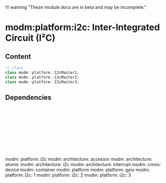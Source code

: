 !!! warning "These module docs are in beta and may be incomplete."

# modm:platform:i2c: Inter-Integrated Circuit (I²C)



## Content

```cpp
// Class
class modm::platform::I2cMaster1;
class modm::platform::I2cMaster2;
class modm::platform::I2cMaster3;
```
## Dependencies

<?xml version="1.0" encoding="UTF-8" standalone="no"?>
<!DOCTYPE svg PUBLIC "-//W3C//DTD SVG 1.1//EN"
 "http://www.w3.org/Graphics/SVG/1.1/DTD/svg11.dtd">
<!-- Generated by graphviz version 2.40.1 (0)
 -->
<!-- Title: modm:platform:i2c Pages: 1 -->
<svg width="887pt" height="254pt"
 viewBox="0.00 0.00 886.50 254.00" xmlns="http://www.w3.org/2000/svg" xmlns:xlink="http://www.w3.org/1999/xlink">
<g id="graph0" class="graph" transform="scale(1 1) rotate(0) translate(4 250)">
<title>modm:platform:i2c</title>
<polygon fill="#ffffff" stroke="transparent" points="-4,4 -4,-250 882.5,-250 882.5,4 -4,4"/>
<!-- modm_platform_i2c -->
<g id="node1" class="node">
<title>modm_platform_i2c</title>
<polygon fill="#d3d3d3" stroke="#000000" stroke-width="2" points="533.5,-157 450.5,-157 450.5,-104 533.5,-104 533.5,-157"/>
<text text-anchor="middle" x="492" y="-141.8" font-family="Times,serif" font-size="14.00" fill="#000000">modm:</text>
<text text-anchor="middle" x="492" y="-126.8" font-family="Times,serif" font-size="14.00" fill="#000000">platform:</text>
<text text-anchor="middle" x="492" y="-111.8" font-family="Times,serif" font-size="14.00" fill="#000000">i2c</text>
</g>
<!-- modm_architecture_accessor -->
<g id="node2" class="node">
<title>modm_architecture_accessor</title>
<g id="a_node2"><a xlink:href="../modm-architecture-accessor" xlink:title="modm:&#10;architecture:&#10;accessor">
<polygon fill="#d3d3d3" stroke="#000000" points="110,-246 0,-246 0,-193 110,-193 110,-246"/>
<text text-anchor="middle" x="55" y="-230.8" font-family="Times,serif" font-size="14.00" fill="#000000">modm:</text>
<text text-anchor="middle" x="55" y="-215.8" font-family="Times,serif" font-size="14.00" fill="#000000">architecture:</text>
<text text-anchor="middle" x="55" y="-200.8" font-family="Times,serif" font-size="14.00" fill="#000000">accessor</text>
</a>
</g>
</g>
<!-- modm_platform_i2c&#45;&gt;modm_architecture_accessor -->
<g id="edge1" class="edge">
<title>modm_platform_i2c&#45;&gt;modm_architecture_accessor</title>
<path fill="none" stroke="#000000" d="M450.4796,-134.354C382.6444,-141.318 243.9832,-158.3477 119.8959,-192.9898"/>
<polygon fill="#000000" stroke="#000000" points="118.8934,-189.6361 110.2289,-195.7333 120.8046,-196.3701 118.8934,-189.6361"/>
</g>
<!-- modm_architecture_atomic -->
<g id="node3" class="node">
<title>modm_architecture_atomic</title>
<g id="a_node3"><a xlink:href="../modm-architecture-atomic" xlink:title="modm:&#10;architecture:&#10;atomic">
<polygon fill="#d3d3d3" stroke="#000000" points="238,-246 128,-246 128,-193 238,-193 238,-246"/>
<text text-anchor="middle" x="183" y="-230.8" font-family="Times,serif" font-size="14.00" fill="#000000">modm:</text>
<text text-anchor="middle" x="183" y="-215.8" font-family="Times,serif" font-size="14.00" fill="#000000">architecture:</text>
<text text-anchor="middle" x="183" y="-200.8" font-family="Times,serif" font-size="14.00" fill="#000000">atomic</text>
</a>
</g>
</g>
<!-- modm_platform_i2c&#45;&gt;modm_architecture_atomic -->
<g id="edge2" class="edge">
<title>modm_platform_i2c&#45;&gt;modm_architecture_atomic</title>
<path fill="none" stroke="#000000" d="M450.2973,-139.2299C403.1362,-149.5212 324.0109,-168.0503 248.0467,-192.8154"/>
<polygon fill="#000000" stroke="#000000" points="246.7182,-189.5682 238.3198,-196.0271 248.913,-196.2152 246.7182,-189.5682"/>
</g>
<!-- modm_architecture_i2c -->
<g id="node4" class="node">
<title>modm_architecture_i2c</title>
<g id="a_node4"><a xlink:href="../modm-architecture-i2c" xlink:title="modm:&#10;architecture:&#10;i2c">
<polygon fill="#d3d3d3" stroke="#000000" points="366,-246 256,-246 256,-193 366,-193 366,-246"/>
<text text-anchor="middle" x="311" y="-230.8" font-family="Times,serif" font-size="14.00" fill="#000000">modm:</text>
<text text-anchor="middle" x="311" y="-215.8" font-family="Times,serif" font-size="14.00" fill="#000000">architecture:</text>
<text text-anchor="middle" x="311" y="-200.8" font-family="Times,serif" font-size="14.00" fill="#000000">i2c</text>
</a>
</g>
</g>
<!-- modm_platform_i2c&#45;&gt;modm_architecture_i2c -->
<g id="edge3" class="edge">
<title>modm_platform_i2c&#45;&gt;modm_architecture_i2c</title>
<path fill="none" stroke="#000000" d="M450.4749,-150.9184C427.887,-162.0252 399.4743,-175.9961 374.1969,-188.4253"/>
<polygon fill="#000000" stroke="#000000" points="372.472,-185.3731 365.0426,-192.9266 375.5609,-191.6548 372.472,-185.3731"/>
</g>
<!-- modm_architecture_interrupt -->
<g id="node5" class="node">
<title>modm_architecture_interrupt</title>
<g id="a_node5"><a xlink:href="../modm-architecture-interrupt" xlink:title="modm:&#10;architecture:&#10;interrupt">
<polygon fill="#d3d3d3" stroke="#000000" points="494,-246 384,-246 384,-193 494,-193 494,-246"/>
<text text-anchor="middle" x="439" y="-230.8" font-family="Times,serif" font-size="14.00" fill="#000000">modm:</text>
<text text-anchor="middle" x="439" y="-215.8" font-family="Times,serif" font-size="14.00" fill="#000000">architecture:</text>
<text text-anchor="middle" x="439" y="-200.8" font-family="Times,serif" font-size="14.00" fill="#000000">interrupt</text>
</a>
</g>
</g>
<!-- modm_platform_i2c&#45;&gt;modm_architecture_interrupt -->
<g id="edge4" class="edge">
<title>modm_platform_i2c&#45;&gt;modm_architecture_interrupt</title>
<path fill="none" stroke="#000000" d="M476.0983,-157.2029C471.0672,-165.6513 465.426,-175.1243 460.0904,-184.0841"/>
<polygon fill="#000000" stroke="#000000" points="456.9999,-182.4332 454.8905,-192.8159 463.0143,-186.0148 456.9999,-182.4332"/>
</g>
<!-- modm_cmsis_device -->
<g id="node6" class="node">
<title>modm_cmsis_device</title>
<g id="a_node6"><a xlink:href="../modm-cmsis-device" xlink:title="modm:&#10;cmsis:&#10;device">
<polygon fill="#d3d3d3" stroke="#000000" points="577.5,-246 512.5,-246 512.5,-193 577.5,-193 577.5,-246"/>
<text text-anchor="middle" x="545" y="-230.8" font-family="Times,serif" font-size="14.00" fill="#000000">modm:</text>
<text text-anchor="middle" x="545" y="-215.8" font-family="Times,serif" font-size="14.00" fill="#000000">cmsis:</text>
<text text-anchor="middle" x="545" y="-200.8" font-family="Times,serif" font-size="14.00" fill="#000000">device</text>
</a>
</g>
</g>
<!-- modm_platform_i2c&#45;&gt;modm_cmsis_device -->
<g id="edge5" class="edge">
<title>modm_platform_i2c&#45;&gt;modm_cmsis_device</title>
<path fill="none" stroke="#000000" d="M507.9017,-157.2029C512.9328,-165.6513 518.574,-175.1243 523.9096,-184.0841"/>
<polygon fill="#000000" stroke="#000000" points="520.9857,-186.0148 529.1095,-192.8159 527.0001,-182.4332 520.9857,-186.0148"/>
</g>
<!-- modm_container -->
<g id="node7" class="node">
<title>modm_container</title>
<g id="a_node7"><a xlink:href="../modm-container" xlink:title="modm:&#10;container">
<polygon fill="#d3d3d3" stroke="#000000" points="680.5,-238.5 595.5,-238.5 595.5,-200.5 680.5,-200.5 680.5,-238.5"/>
<text text-anchor="middle" x="638" y="-223.3" font-family="Times,serif" font-size="14.00" fill="#000000">modm:</text>
<text text-anchor="middle" x="638" y="-208.3" font-family="Times,serif" font-size="14.00" fill="#000000">container</text>
</a>
</g>
</g>
<!-- modm_platform_i2c&#45;&gt;modm_container -->
<g id="edge6" class="edge">
<title>modm_platform_i2c&#45;&gt;modm_container</title>
<path fill="none" stroke="#000000" d="M533.8377,-156.0038C553.8594,-168.2088 577.7313,-182.7609 597.5677,-194.8529"/>
<polygon fill="#000000" stroke="#000000" points="596.009,-198.0017 606.3694,-200.2183 599.6525,-192.0247 596.009,-198.0017"/>
</g>
<!-- modm_platform -->
<g id="node8" class="node">
<title>modm_platform</title>
<g id="a_node8"><a xlink:href="../modm-platform" xlink:title="modm:&#10;platform">
<polygon fill="#d3d3d3" stroke="#000000" points="777,-238.5 699,-238.5 699,-200.5 777,-200.5 777,-238.5"/>
<text text-anchor="middle" x="738" y="-223.3" font-family="Times,serif" font-size="14.00" fill="#000000">modm:</text>
<text text-anchor="middle" x="738" y="-208.3" font-family="Times,serif" font-size="14.00" fill="#000000">platform</text>
</a>
</g>
</g>
<!-- modm_platform_i2c&#45;&gt;modm_platform -->
<g id="edge7" class="edge">
<title>modm_platform_i2c&#45;&gt;modm_platform</title>
<path fill="none" stroke="#000000" d="M533.8201,-141.0967C574.5016,-152.0071 637.6556,-170.5538 690,-193 692.0614,-193.884 694.1499,-194.8297 696.2432,-195.8183"/>
<polygon fill="#000000" stroke="#000000" points="694.8697,-199.0443 705.3813,-200.3693 697.9902,-192.7783 694.8697,-199.0443"/>
</g>
<!-- modm_platform_gpio -->
<g id="node9" class="node">
<title>modm_platform_gpio</title>
<g id="a_node9"><a xlink:href="../modm-platform-gpio" xlink:title="modm:&#10;platform:&#10;gpio">
<polygon fill="#d3d3d3" stroke="#000000" points="878.5,-246 795.5,-246 795.5,-193 878.5,-193 878.5,-246"/>
<text text-anchor="middle" x="837" y="-230.8" font-family="Times,serif" font-size="14.00" fill="#000000">modm:</text>
<text text-anchor="middle" x="837" y="-215.8" font-family="Times,serif" font-size="14.00" fill="#000000">platform:</text>
<text text-anchor="middle" x="837" y="-200.8" font-family="Times,serif" font-size="14.00" fill="#000000">gpio</text>
</a>
</g>
</g>
<!-- modm_platform_i2c&#45;&gt;modm_platform_gpio -->
<g id="edge8" class="edge">
<title>modm_platform_i2c&#45;&gt;modm_platform_gpio</title>
<path fill="none" stroke="#000000" d="M533.875,-135.7746C591.7967,-143.8789 699.0592,-161.8208 786,-193 786.0969,-193.0347 786.1938,-193.0696 786.2907,-193.1047"/>
<polygon fill="#000000" stroke="#000000" points="784.7948,-196.2759 795.3796,-196.7379 787.3932,-189.776 784.7948,-196.2759"/>
</g>
<!-- modm_platform_i2c_1 -->
<g id="node10" class="node">
<title>modm_platform_i2c_1</title>
<g id="a_node10"><a xlink:href="../modm-platform-i2c-1" xlink:title="modm:&#10;platform:&#10;i2c:&#10;1">
<polygon fill="#d3d3d3" stroke="#000000" points="432.5,-68 349.5,-68 349.5,0 432.5,0 432.5,-68"/>
<text text-anchor="middle" x="391" y="-52.8" font-family="Times,serif" font-size="14.00" fill="#000000">modm:</text>
<text text-anchor="middle" x="391" y="-37.8" font-family="Times,serif" font-size="14.00" fill="#000000">platform:</text>
<text text-anchor="middle" x="391" y="-22.8" font-family="Times,serif" font-size="14.00" fill="#000000">i2c:</text>
<text text-anchor="middle" x="391" y="-7.8" font-family="Times,serif" font-size="14.00" fill="#000000">1</text>
</a>
</g>
</g>
<!-- modm_platform_i2c_1&#45;&gt;modm_platform_i2c -->
<g id="edge9" class="edge">
<title>modm_platform_i2c_1&#45;&gt;modm_platform_i2c</title>
<path fill="none" stroke="#000000" d="M426.6088,-68.0223C436.3845,-77.3624 446.9777,-87.4837 456.734,-96.8053"/>
<polygon fill="#000000" stroke="#000000" points="454.356,-99.3739 464.0042,-103.7515 459.1917,-94.3127 454.356,-99.3739"/>
</g>
<!-- modm_platform_i2c_2 -->
<g id="node11" class="node">
<title>modm_platform_i2c_2</title>
<g id="a_node11"><a xlink:href="../modm-platform-i2c-2" xlink:title="modm:&#10;platform:&#10;i2c:&#10;2">
<polygon fill="#d3d3d3" stroke="#000000" points="533.5,-68 450.5,-68 450.5,0 533.5,0 533.5,-68"/>
<text text-anchor="middle" x="492" y="-52.8" font-family="Times,serif" font-size="14.00" fill="#000000">modm:</text>
<text text-anchor="middle" x="492" y="-37.8" font-family="Times,serif" font-size="14.00" fill="#000000">platform:</text>
<text text-anchor="middle" x="492" y="-22.8" font-family="Times,serif" font-size="14.00" fill="#000000">i2c:</text>
<text text-anchor="middle" x="492" y="-7.8" font-family="Times,serif" font-size="14.00" fill="#000000">2</text>
</a>
</g>
</g>
<!-- modm_platform_i2c_2&#45;&gt;modm_platform_i2c -->
<g id="edge10" class="edge">
<title>modm_platform_i2c_2&#45;&gt;modm_platform_i2c</title>
<path fill="none" stroke="#000000" d="M492,-68.0223C492,-76.2636 492,-85.113 492,-93.4847"/>
<polygon fill="#000000" stroke="#000000" points="488.5001,-93.7515 492,-103.7515 495.5001,-93.7516 488.5001,-93.7515"/>
</g>
<!-- modm_platform_i2c_3 -->
<g id="node12" class="node">
<title>modm_platform_i2c_3</title>
<g id="a_node12"><a xlink:href="../modm-platform-i2c-3" xlink:title="modm:&#10;platform:&#10;i2c:&#10;3">
<polygon fill="#d3d3d3" stroke="#000000" points="634.5,-68 551.5,-68 551.5,0 634.5,0 634.5,-68"/>
<text text-anchor="middle" x="593" y="-52.8" font-family="Times,serif" font-size="14.00" fill="#000000">modm:</text>
<text text-anchor="middle" x="593" y="-37.8" font-family="Times,serif" font-size="14.00" fill="#000000">platform:</text>
<text text-anchor="middle" x="593" y="-22.8" font-family="Times,serif" font-size="14.00" fill="#000000">i2c:</text>
<text text-anchor="middle" x="593" y="-7.8" font-family="Times,serif" font-size="14.00" fill="#000000">3</text>
</a>
</g>
</g>
<!-- modm_platform_i2c_3&#45;&gt;modm_platform_i2c -->
<g id="edge11" class="edge">
<title>modm_platform_i2c_3&#45;&gt;modm_platform_i2c</title>
<path fill="none" stroke="#000000" d="M557.3912,-68.0223C547.6155,-77.3624 537.0223,-87.4837 527.266,-96.8053"/>
<polygon fill="#000000" stroke="#000000" points="524.8083,-94.3127 519.9958,-103.7515 529.644,-99.3739 524.8083,-94.3127"/>
</g>
</g>
</svg>


